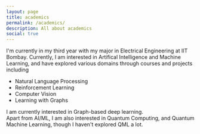 ```yaml
---
layout: page
title: academics
permalink: /academics/
description: All about academics
social: true
---
```


I'm currently in my third year with my major in Electrical Engineering at IIT Bombay. Currently, I am interested in Artifical Intelligence and Machine Learning, and have explored various domains through courses and projects including 
- Natural Language Processing
- Reinforcement Learning
- Computer Vision
- Learning with Graphs

I am currently interested in Graph-based deep learning.<br>
Apart from AI/ML, I am also interested in Quantum Computing, and Quantum Machine Learning, though I haven't explored QML a lot.<br>